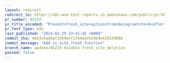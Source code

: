 ```yaml
---
layout: redirect
redirect_to: https://a8c-woo-test-reports.s3.amazonaws.com/public/pr/45232/e2e/index.html
pr_number: 45232
pr_title_encoded: "Prevent+fresh_site+option+from+being+set+to+0+after+WooCommerce+installation"
pr_test_type: e2e
last_published: "2024-02-29 23:41:45 +0000"
commit_sha: 4de3c6ad6ac15b9eef1f64ea7e1964a4201540bb
commit_message: "Add is_site_fresh function"
branch_name: update/45219-disable-fresh_site_deletion
passed: false
---
```

